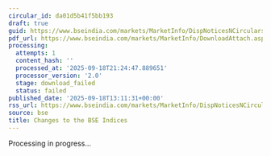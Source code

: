```yaml
---
circular_id: da01d5b41f5bb193
draft: true
guid: https://www.bseindia.com/markets/MarketInfo/DispNoticesNCirculars.aspx?Noticeid={F353A5EA-9681-402D-BA6B-95644EF61781}&noticeno=20250918-44&dt=09/18/2025&icount=44&totcount=63&flag=0
pdf_url: https://www.bseindia.com/markets/MarketInfo/DownloadAttach.aspx?id=20250918-44&attachedId=
processing:
  attempts: 1
  content_hash: ''
  processed_at: '2025-09-18T21:24:47.889651'
  processor_version: '2.0'
  stage: download_failed
  status: failed
published_date: '2025-09-18T13:11:31+00:00'
rss_url: https://www.bseindia.com/markets/MarketInfo/DispNoticesNCirculars.aspx?Noticeid={F353A5EA-9681-402D-BA6B-95644EF61781}&noticeno=20250918-44&dt=09/18/2025&icount=44&totcount=63&flag=0
source: bse
title: Changes to the BSE Indices
---
```


Processing in progress...